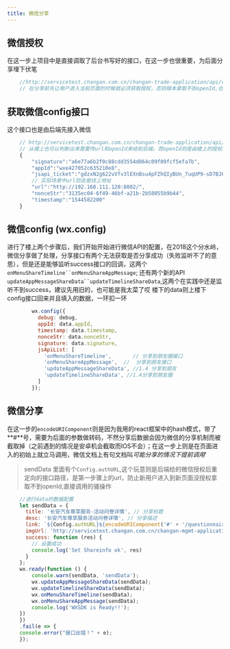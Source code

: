 ```yaml
---
title: 微信分享
---
```


## 微信授权

在这一步上项目中是直接调取了后台书写好的接口，在这一步也很重要，为后面分享埋下伏笔
``` javaScript
    //http://servicetest.changan.com.cn/changan-trade-application/api/v1/weixin/redirect?url=http://servicetest.changan.com.cn/changan-b2c-web-h5/
    // 在分享前先让用户进入当前页面的时候就必须获取授权，否则根本拿取不到openId,也进行不到下一步，通过接口也可以看出，url必须是当前页面的
```

## 获取微信config接口

这个接口也是由后端先接入微信

``` javaScript
    // http://servicetest.changan.com.cn/changan-trade-application/api/v1/weixin/config?url=http%3A%2F%2F192.168.111.120%3A8082%2F&openid=2.168.111.120%3A8082%2F
    // 从楼上也可以判断出来需要传url和openId来给到后端，而openId则是由楼上的授权接口先获取到
    {
        "signature":"a6e77a6b2f0c88cdd3554d864c09f09fcf5efa7b",
        "appId":"wxe427052c635210e8",
        "jsapi_ticket":"gdzxN2g622vVfv3lEXnBsu4pFZhQIyBUn_7uqUP9-sD7BJOGfsbsyJfsn3rv-ulEWgm3QR1bglPYQ0iwO4WWSg",
        // 实际场景中url则会是线上地址
        "url":"http://192.168.111.120:8082/",
        "nonceStr":"3135ec04-6f49-46bf-a21b-2b58055b9b44",
        "timestamp":"1544582200"
    }
```

## 微信config (wx.config)

进行了楼上两个步骤后，我们开始开始进行微信API的配置，在2018这个分水岭，微信分享做了处理，分享接口有两个无法获取是否分享成功（失败监听不了的意思），但是还是能够监听success接口的回调，这两个  `onMenuShareTimeline``onMenuShareAppMessage`;
还有两个新的API `updateAppMessageShareData``updateTimelineShareData`,这两个在实践中还是监听不到success，建议先用旧的，也可能是我太菜了哎
楼下的data则上楼下config接口回来并且填入的数据，一环扣一环
``` javaScript
        wx.config({
          debug: debug,
          appId: data.appId,
          timestamp: data.timestamp,
          nonceStr: data.nonceStr,
          signature: data.signature,
          jsApiList: [
            'onMenuShareTimeline',       // 分享到朋友圈接口
            'onMenuShareAppMessage',  //  分享到朋友接口
            'updateAppMessageShareData', //1.4 分享到朋友
            'updateTimelineShareData', //1.4分享到朋友圈
          ]
        });
```

## 微信分享

在这一步的`encodeURIComponent`则是因为我用的react框架中的hash模式，带了 **#**号，需要为后面的参数做转码，不然分享后数据会因为微信的分享机制而被截取掉（之前遇到的情况是安卓机会截取而IOS不会）；在这一步上则是在页面进入的初始上就立马调用，微信文档上有句文档叫*可能分享的情况下提前调用*’
> sendData 里面有个`Config.authURL`,这个玩意则是后端给的微信授权后重定向的接口路径，是第一步骤上的url，防止新用户进入到新页面没授权拿取不到openId,直接调用的骚操作
``` javaScript
    //进行data的数据配置
    let sendData = {
      title: '长安汽车尊享服务-活动问卷详情', // 分享标题
      desc: '长安汽车尊享服务活动问卷详情', // 分享描述
      link: `${Config.authURL}${encodeURIComponent('#' + '/questionnaire?' + 'id=' + query.id + '&status=' + `${query.status ? query.status : ''}` + "&mId=" + mld + "&oId=" + old)}`,
      imgUrl: 'http://servicetest.changan.com.cn/changan-mgmt-application/img/2018-11-19/1542596562162.jpg', // 分享图标
      success: function (res) {
        // 设置成功
        console.log('Set Shareinfo ok', res)
      }
    };
    wx.ready(function () {
        console.warn(sendData, 'sendData');
        wx.updateAppMessageShareData(sendData);
        wx.updateTimelineShareData(sendData);
        wx.onMenuShareTimeline(sendData);
        wx.onMenuShareAppMessage(sendData);
        console.log('WXSDK is Ready!!');
    })
    })
    .fail(e => {
    console.error("接口出错！" + e);
    });
```
